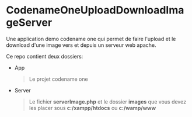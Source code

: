 # CodenameOneUploadDownloadImageServer

Une application demo codename one qui permet de faire l'upload et le download d'une image vers et depuis un serveur web apache.

Ce repo contient deux dossiers:

- App
	> Le projet codename one

- Server
	> Le fichier **serverImage.php** et le dossier **images** que vous devez les placer sous **c:/xampp/htdocs** ou **c:/wamp/www**
